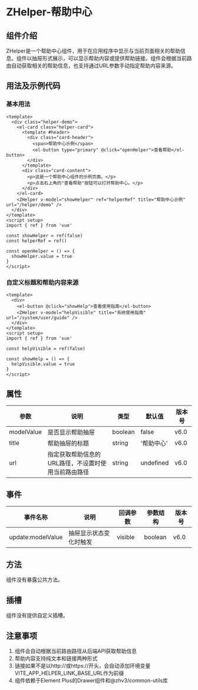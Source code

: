 # ZHelper-帮助中心
## 组件介绍
ZHelper是一个帮助中心组件，用于在应用程序中显示与当前页面相关的帮助信息。组件以抽屉形式展示，可以显示帮助内容或提供帮助链接。组件会根据当前路由自动获取相关的帮助信息，也支持通过URL参数手动指定帮助内容来源。

## 用法及示例代码
### 基本用法
```vue
<template>
  <div class="helper-demo">
    <el-card class="helper-card">
      <template #header>
        <div class="card-header">
          <span>帮助中心示例</span>
          <el-button type="primary" @click="openHelper">查看帮助</el-button>
        </div>
      </template>
      <div class="card-content">
        <p>这是一个帮助中心组件的示例页面。</p>
        <p>点击右上角的"查看帮助"按钮可以打开帮助中心。</p>
      </div>
    </el-card>
    <ZHelper v-model="showHelper" ref="helperRef" title="帮助中心示例" url="/helper/demo" />
  </div>
</template>
<script setup>
import { ref } from 'vue'

const showHelper = ref(false)
const helperRef = ref()

const openHelper = () => {
  showHelper.value = true
}
</script>

```

### 自定义标题和帮助内容来源
```vue
<template>
  <div>
    <el-button @click="showHelp">查看使用指南</el-button>
    <ZHelper v-model="helpVisible" title="系统使用指南" url="/system/user/guide" />
  </div>
</template>
<script setup>
import { ref } from 'vue'

const helpVisible = ref(false)

const showHelp = () => {
  helpVisible.value = true
}
</script>

```

## 属性
| 参数 | 说明 | 类型 | 默认值 | 版本号 |
| --- | --- | --- | --- | --- |
| modelValue | 是否显示帮助抽屉 | boolean | false | v6.0 |
| title | 帮助抽屉的标题 | string | '帮助中心' | v6.0 |
| url | 指定获取帮助信息的URL路径，不设置时使用当前路由路径 | string | undefined | v6.0 |


## 事件
| 事件名称 | 说明 | 回调参数 | 参数结构 | 版本号 |
| --- | --- | --- | --- | --- |
| update:modelValue | 抽屉显示状态变化时触发 | visible | boolean | v6.0 |


## 方法
组件没有暴露公共方法。

## 插槽
组件没有提供自定义插槽。

## 注意事项
1. 组件会自动根据当前路由路径从后端API获取帮助信息
2. 帮助内容支持纯文本和链接两种形式
3. 链接如果不是以http://或https://开头，会自动添加环境变量VITE_APP_HELPER_LINK_BASE_URL作为前缀
4. 组件依赖于Element Plus的Drawer组件和@zhv3/common-utils库

